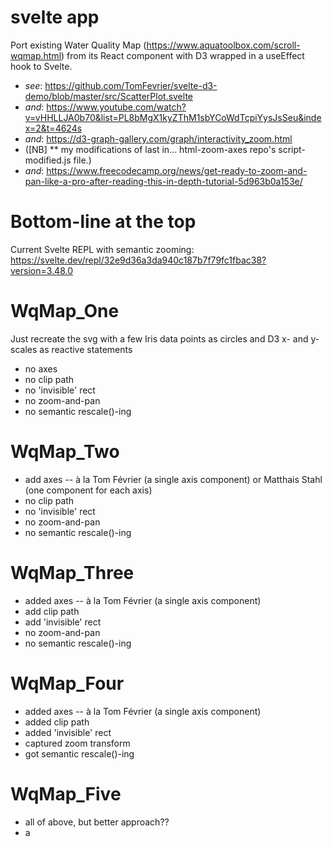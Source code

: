 # svelte app

Port existing Water Quality Map (https://www.aquatoolbox.com/scroll-wqmap.html) from its React component with D3 wrapped in a useEffect hook to Svelte.

- _see_: https://github.com/TomFevrier/svelte-d3-demo/blob/master/src/ScatterPlot.svelte
- _and_: https://www.youtube.com/watch?v=vHHLLJA0b70&list=PL8bMgX1kyZThM1sbYCoWdTcpiYysJsSeu&index=2&t=4624s
- _and_: https://d3-graph-gallery.com/graph/interactivity_zoom.html
- ([NB] \*\* my modifications of last in... html-zoom-axes repo's script-modified.js file.)
- _and_: https://www.freecodecamp.org/news/get-ready-to-zoom-and-pan-like-a-pro-after-reading-this-in-depth-tutorial-5d963b0a153e/

# Bottom-line at the top

Current Svelte REPL with semantic zooming: https://svelte.dev/repl/32e9d36a3da940c187b7f79fc1fbac38?version=3.48.0

# WqMap_One

Just recreate the svg with a few Iris data points as circles and D3 x- and y-scales as reactive statements

- no axes
- no clip path
- no 'invisible' rect
- no zoom-and-pan
- no semantic rescale()-ing

# WqMap_Two

- add axes -- à la Tom Février (a single axis component) or Matthais Stahl (one component for each axis)
- no clip path
- no 'invisible' rect
- no zoom-and-pan
- no semantic rescale()-ing

# WqMap_Three

- added axes -- à la Tom Février (a single axis component)
- add clip path
- add 'invisible' rect
- no zoom-and-pan
- no semantic rescale()-ing

# WqMap_Four

- added axes -- à la Tom Février (a single axis component)
- added clip path
- added 'invisible' rect
- captured zoom transform
- got semantic rescale()-ing

# WqMap_Five

- all of above, but better approach??
- a